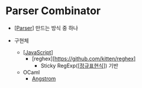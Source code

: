# Parser Combinator

- [[Parser]] 만드는 방식 중 하나

- 구현체
  - [[JavaScript]]
    - [reghex][https://github.com/kitten/reghex]
      - Sticky RegExp([[정규표현식]]) 기반
  - OCaml
    - [Angstrom](https://github.com/inhabitedtype/angstrom)

[//begin]: # "Autogenerated link references for markdown compatibility"
[Parser]: Parser "Parser"
[JavaScript]: JavaScript "JavaScript"
[정규표현식]: 정규표현식 "정규표현식"
[//end]: # "Autogenerated link references"